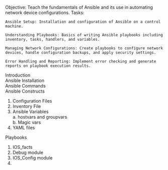 Objective: Teach the fundamentals of Ansible and its use in automating network device configurations. Tasks: 

    Ansible Setup: Installation and configuration of Ansible on a control machine. 

    Understanding Playbooks: Basics of writing Ansible playbooks including inventory, tasks, handlers, and variables. 

    Managing Network Configurations: Create playbooks to configure network devices, handle configuration backups, and apply security settings. 

    Error Handling and Reporting: Implement error checking and generate reports on playbook execution results.


Introduction  
Ansible Installation  
Ansible Commands  
Ansible Constructs  
  1. Configuration Files  
  2. Inventory File  
  3. Ansible Variables  
   a. hostvars and groupvars  
   b. Magic vars  
  4. YAML files  

Playbooks  
  1. IOS_facts
  2. Debug module
  3. IOS_Config module
  4. 

